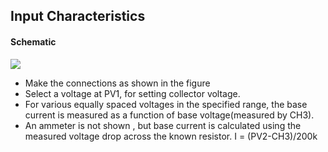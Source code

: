 Input Characteristics
---

#### Schematic

![](https://fossasia.github.io/pslab-experiments/images/schematics/tranCE.svg)

* Make the connections as shown in the figure
* Select a voltage at PV1, for setting collector voltage.
* For various equally spaced voltages in the specified range, the base current is measured as a function of base voltage(measured by CH3).
* An ammeter is not shown , but base current is calculated using the measured voltage drop across the known resistor. I = (PV2-CH3)/200k

